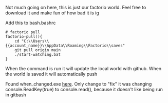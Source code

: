 Not much going on here, this is just our factorio world. Feel free to download it and make fun of how bad it is ig

Add this to bash.bashrc

    # factorio pull
    factorio-pull(){
        cd "C:\\Users\\{{account_name}}\\AppData\\Roaming\\Factorio\\saves"
        git pull origin main
        ./start-watching.bat
    }

When the command is run it will update the local world with github. When the world is saved it will automatically push

Found when_changed.exe [here](https://github.com/benblamey/when_changed). Only change to "fix" it was changing console.ReadKey(true) to console.read(), because it doesn't like being run in gitbash
